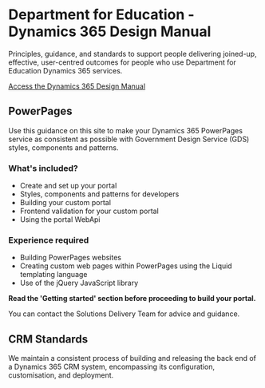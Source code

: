 # Department for Education - Dynamics 365 Design Manual
Principles, guidance, and standards to support people delivering joined-up, effective, user-centred outcomes for people who use Department for Education Dynamics 365 services.

[Access the Dynamics 365 Design Manual](https://d365-design-manual-8523de7fad90.herokuapp.com/) 

## PowerPages
Use this guidance on this site to make your Dynamics 365 PowerPages service as consistent as possible with Government Design Service (GDS) styles, components and patterns.

### What's included?
- Create and set up your portal
- Styles, components and patterns for developers
- Building your custom portal
- Frontend validation for your custom portal
- Using the portal WebApi

### Experience required
- Building PowerPages websites
- Creating custom web pages within PowerPages using the Liquid templating language
- Use of the jQuery JavaScript library

**Read the 'Getting started' section before proceeding to build your portal.**

You can contact the Solutions Delivery Team for advice and guidance.

## CRM Standards

We maintain a consistent process of building and releasing the back end of a Dynamics 365 CRM system, encompassing its configuration, customisation, and deployment.
